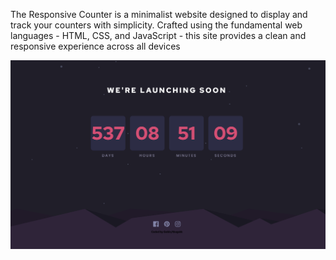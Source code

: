 The Responsive Counter is a minimalist website designed to display and track your counters with simplicity. Crafted using the fundamental web languages - HTML, CSS, and JavaScript - this site provides a clean and responsive experience across all devices



![al-text](counter.PNG)
